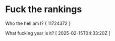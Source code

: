 # Fuck the rankings

Who the hell am I?
{ 11724372 }

What fucking year is it?
[ 2025-02-15T04:33:20Z ]

